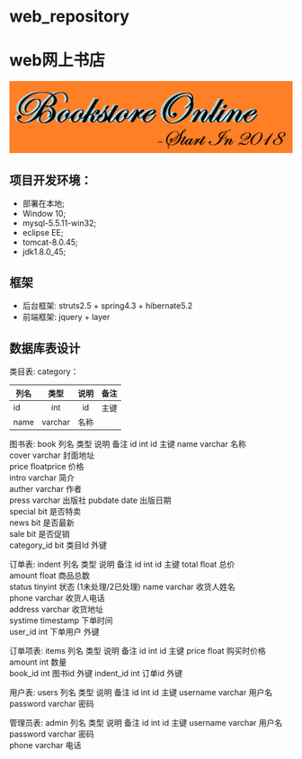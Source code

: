 web_repository
====

# web网上书店

![Logo](https://raw.githubusercontent.com/2019web/web_repository/master/WikiPage_LOGO/LOGO.png)

## 项目开发环境：
*  部署在本地;
*  Window 10;
*  mysql-5.5.11-win32;
*  eclipse EE;
*  tomcat-8.0.45;
*  jdk1.8.0_45;
## 框架
*  后台框架: struts2.5 + spring4.3 + hibernate5.2
*  前端框架: jquery + layer
## 数据库表设计

类目表: category：

|列名|	类型|	说明|	备注|
|-|:-:|:-:|:-:|
|id|	int|	id|	主键|
|name|	varchar|	名称	|


图书表: book
列名	类型	说明	备注
id	int	id	主键
name	varchar	名称	
cover	varchar	封面地址	
price	floatprice	价格	
intro	varchar	简介	
auther	varchar	作者	
press	varchar	出版社	
pubdate	date	出版日期	
special	bit	是否特卖	
news	bit	是否最新	
sale	bit	是否促销	
category_id	bit	类目Id	外键


订单表: indent
列名	类型	说明	备注
id	int	id	主键
total	float	总价	
amount	float	商品总数	
status	tinyint	状态	(1未处理/2已处理)
name	varchar	收货人姓名	
phone	varchar	收货人电话	
address	varchar	收货地址	
systime	timestamp	下单时间	
user_id	int	下单用户	外键


订单项表: items
列名	类型	说明	备注
id	int	id	主键
price	float	购买时价格	
amount	int	数量	
book_id	int	图书id	外键
indent_id	int	订单id	外键



用户表: users
列名	类型	说明	备注
id	int	id	主键
username	varchar	用户名	
password	varchar	密码	


管理员表: admin
列名	类型	说明	备注
id	int	id	主键
username	varchar	用户名	
password	varchar	密码	
phone	varchar	电话	
